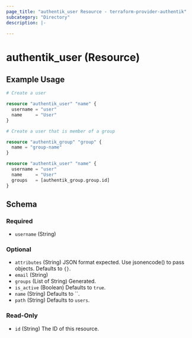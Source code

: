 ```yaml
---
page_title: "authentik_user Resource - terraform-provider-authentik"
subcategory: "Directory"
description: |-
  
---
```


# authentik_user (Resource)



## Example Usage

```terraform
# Create a user

resource "authentik_user" "name" {
  username = "user"
  name     = "User"
}

# Create a user that is member of a group

resource "authentik_group" "group" {
  name = "group-name"
}

resource "authentik_user" "name" {
  username = "user"
  name     = "User"
  groups   = [authentik_group.group.id]
}
```

<!-- schema generated by tfplugindocs -->
## Schema

### Required

- `username` (String)

### Optional

- `attributes` (String) JSON format expected. Use jsonencode() to pass objects. Defaults to `{}`.
- `email` (String)
- `groups` (List of String) Generated.
- `is_active` (Boolean) Defaults to `true`.
- `name` (String) Defaults to ``.
- `path` (String) Defaults to `users`.

### Read-Only

- `id` (String) The ID of this resource.


